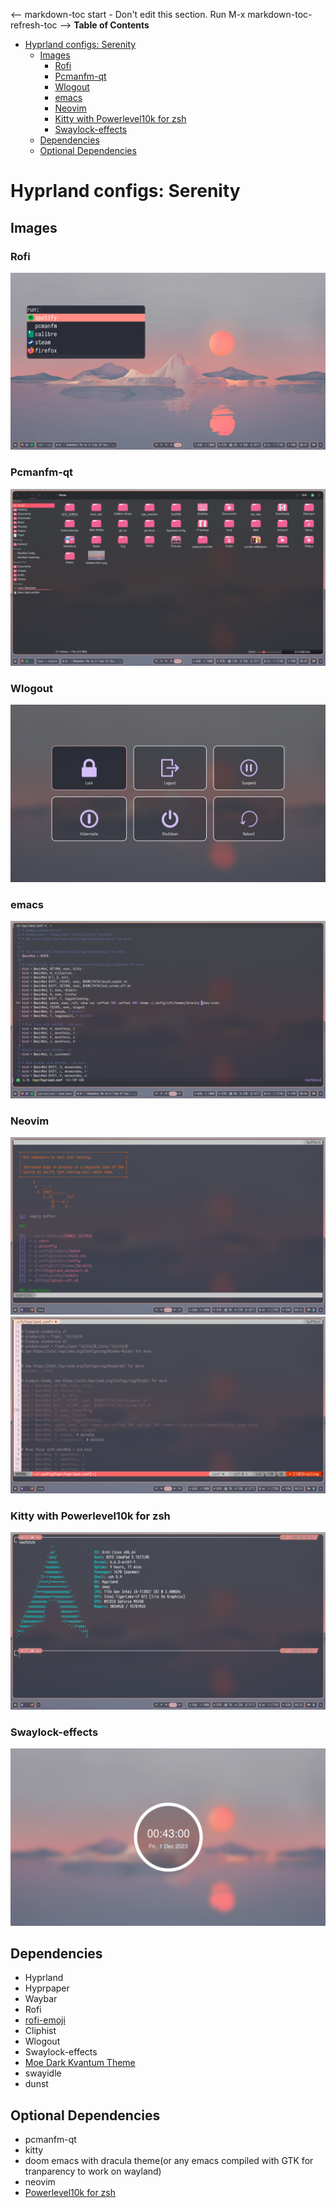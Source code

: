 <-- markdown-toc start - Don't edit this section. Run M-x markdown-toc-refresh-toc -->
**Table of Contents**

- [Hyprland configs: Serenity](#hyprland-configs-serenity)
    - [Images](#images)
        - [Rofi](#rofi)
        - [Pcmanfm-qt](#pcmanfm-qt)
        - [Wlogout](#wlogout)
        - [emacs](#emacs)
        - [Neovim](#neovim)
        - [Kitty with Powerlevel10k for zsh](#kitty-with-powerlevel10k-for-zsh)
        - [Swaylock-effects](#swaylock-effects)
    - [Dependencies](#dependencies)
    - [Optional Dependencies](#optional-dependencies)

<!-- markdown-toc end -->
#  Hyprland configs: Serenity
## Images
### Rofi
![rofi](./Pictures/20231201_00h07m50s_grim.png)
### Pcmanfm-qt
![pcmanfm-qt](./Pictures/20231201_00h09m00s_grim.png)
### Wlogout
![wlogout](./Pictures/20231201_00h06m12s_grim.png)
### emacs
![emacs](./Pictures/20231201_00h04m56s_grim.png)
### Neovim
![vim-startify](./Pictures/20231201_00h33m03s_grim.png)
![neovim](./Pictures/20231201_00h34m23s_grim.png)
### Kitty with Powerlevel10k for zsh
![Kitty](./Pictures/20231201_00h35m07s_grim.png)
### Swaylock-effects
![Swaylock-effects](./Pictures/20231201_00h43m01s_grim.png)

## Dependencies
+ Hyprland
+ Hyprpaper
+ Waybar
+ Rofi
+ [rofi-emoji](https://github.com/Mange/rofi-emoji) 
+ Cliphist
+ Wlogout
+ Swaylock-effects
+ [Moe Dark Kvantum Theme](https://store.kde.org/p/1378414) 
+ swayidle
+ dunst

## Optional Dependencies
+ pcmanfm-qt
+ kitty
+ doom emacs with dracula theme(or any emacs compiled with GTK for tranparency to work on wayland)
+ neovim
+ [Powerlevel10k for zsh](https://github.com/romkatv/powerlevel10k) 

